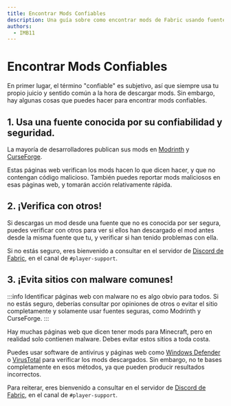 ```yaml
---
title: Encontrar Mods Confiables
description: Una guía sobre como encontrar mods de Fabric usando fuentes confiables.
authors:
  - IMB11
---
```


# Encontrar Mods Confiables

En primer lugar, el término "confiable" es subjetivo, así que siempre usa tu propio juicio y sentido común a la hora de descargar mods. Sin embargo, hay algunas cosas que puedes hacer para encontrar mods confiables.

## 1. Usa una fuente conocida por su confiabilidad y seguridad.

La mayoría de desarrolladores publican sus mods en [Modrinth](https://modrinth.com/mods?g=categories:%27fabric%27) y [CurseForge](https://www.curseforge.com/minecraft/search?page=1\&pageSize=20\&sortType=1\&class=mc-mods\&gameFlavorsIds=4).

Estas páginas web verifican los mods hacen lo que dicen hacer, y que no contengan código malicioso. También puedes reportar mods maliciosos en esas páginas web, y tomarán acción relativamente rápida.

## 2. ¡Verifica con otros!

Si descargas un mod desde una fuente que no es conocida por ser segura, puedes verificar con otros para ver si ellos han descargado el mod antes desde la misma fuente que tu, y verificar si han tenido problemas con ella.

Si no estás seguro, eres bienvenido a consultar en el servidor de [Discord de Fabric](https://discord.gg/v6v4pMv), en el canal de `#player-support`.

## 3. ¡Evita sitios con malware comunes!

:::info
Identificar páginas web con malware no es algo obvio para todos. Si no estás seguro, deberías consultar por opiniones de otros o evitar el sitio completamente y solamente usar fuentes seguras, como Modrinth y CurseForge.
:::

Hay muchas páginas web que dicen tener mods para Minecraft, pero en realidad solo contienen malware. Debes evitar estos sitios a toda costa.

Puedes usar software de antivirus y páginas web como [Windows Defender](https://www.microsoft.com/en-us/windows/comprehensive-security) o [VirusTotal](https://www.virustotal.com/) para verificar los mods descargados. Sin embargo, no te bases completamente en esos métodos, ya que pueden producir resultados incorrectos.

Para reiterar, eres bienvenido a consultar en el servidor de [Discord de Fabric](https://discord.gg/v6v4pMv), en el canal de `#player-support`.
